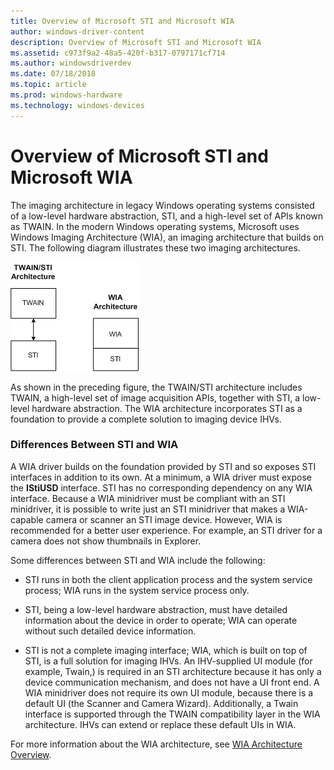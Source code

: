 ```yaml
---
title: Overview of Microsoft STI and Microsoft WIA
author: windows-driver-content
description: Overview of Microsoft STI and Microsoft WIA
ms.assetid: c973f9a2-48a5-420f-b317-0797171cf714
ms.author: windowsdriverdev
ms.date: 07/18/2018
ms.topic: article
ms.prod: windows-hardware
ms.technology: windows-devices
---
```


# Overview of Microsoft STI and Microsoft WIA

The imaging architecture in legacy Windows operating systems consisted of a low-level hardware abstraction, STI, and a high-level set of APIs known as TWAIN. In the modern Windows operating systems, Microsoft uses Windows Imaging Architecture (WIA), an imaging architecture that builds on STI. The following diagram illustrates these two imaging architectures.

![diagram illustrating the twain/sti and the microsoft wia imaging architectures](images/sti-wia.png)

As shown in the preceding figure, the TWAIN/STI architecture includes TWAIN, a high-level set of image acquisition APIs, together with STI, a low-level hardware abstraction. The WIA architecture incorporates STI as a foundation to provide a complete solution to imaging device IHVs.

### Differences Between STI and WIA

A WIA driver builds on the foundation provided by STI and so exposes STI interfaces in addition to its own. At a minimum, a WIA driver must expose the **IStiUSD** interface. STI has no corresponding dependency on any WIA interface. Because a WIA minidriver must be compliant with an STI minidriver, it is possible to write just an STI minidriver that makes a WIA-capable camera or scanner an STI image device. However, WIA is recommended for a better user experience. For example, an STI driver for a camera does not show thumbnails in Explorer.

Some differences between STI and WIA include the following:

-   STI runs in both the client application process and the system service process; WIA runs in the system service process only.

-   STI, being a low-level hardware abstraction, must have detailed information about the device in order to operate; WIA can operate without such detailed device information.

-   STI is not a complete imaging interface; WIA, which is built on top of STI, is a full solution for imaging IHVs. An IHV-supplied UI module (for example, Twain,) is required in an STI architecture because it has only a device communication mechanism, and does not have a UI front end. A WIA minidriver does not require its own UI module, because there is a default UI (the Scanner and Camera Wizard). Additionally, a Twain interface is supported through the TWAIN compatibility layer in the WIA architecture. IHVs can extend or replace these default UIs in WIA.

For more information about the WIA architecture, see [WIA Architecture Overview](wia-architecture-overview.md).

 

 




